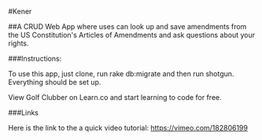 #Kener

##A CRUD Web App where uses can look up and save amendments from the US Constitution's Articles of Amendments and ask questions about your rights.


###Instructions:

  To use this app, just clone, run rake db:migrate and then run shotgun. Everything should be set up.

  View Golf Clubber on Learn.co and start learning to code for free.

###Links

  Here is the link to the a quick video tutorial: https://vimeo.com/182806199
